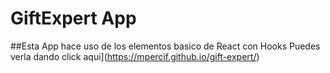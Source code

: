 # GiftExpert App
##Esta App hace uso de los elementos basico de React con Hooks
Puedes verla dando click aqui](https://mpercif.github.io/gift-expert/)

